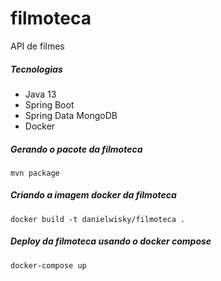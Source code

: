 # filmoteca

API de filmes

##### Tecnologias
* Java 13
* Spring Boot
* Spring Data MongoDB
* Docker

##### Gerando o pacote da filmoteca
```
mvn package
```

##### Criando a imagem docker da filmoteca
```
docker build -t danielwisky/filmoteca .
```

##### Deploy da filmoteca usando o docker compose
```
docker-compose up
```